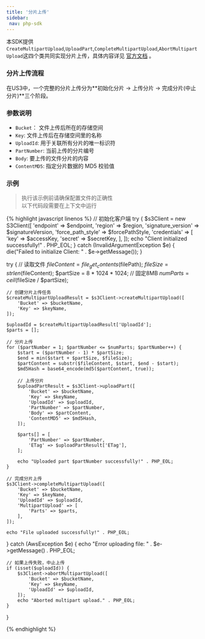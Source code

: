 ```yaml
---
title: '分片上传'
sidebar:
 nav: php-sdk
---
```

本SDK提供`CreateMultipartUpload`,`UploadPart`,`CompleteMultipartUpload`,`AbortMultipartUpload`这四个类共同实现分片上传，具体内容详见 [官方文档](https://docs.aws.amazon.com/aws-sdk-php/v3/api/api-s3-2006-03-01.html#createmultipartupload) 。



### 分片上传流程
在US3中，一个完整的分片上传分为**初始化分片 -> 上传分片 -> 完成分片(中止分片)**三个阶段。


### 参数说明
- `Bucket`： 文件上传后所在的存储空间
- `Key`: 文件上传后在存储空间里的名称
- `UploadId`: 用于关联所有分片的唯一标识符
- `PartNumber`: 当前上传的分片编号
- `Body`: 要上传的文件分片的内容
- `ContentMD5`: 指定分片数据的 MD5 校验值

### 示例
> 执行该示例前请确保配置文件的正确性<br>以下代码段需要在上下文中运行

<div class="copyable" markdown="1">
{% highlight javascript linenos %}
// 初始化客户端
try {
    $s3Client = new S3Client([
        'endpoint' => $endpoint,
        'region' => $region,
        'signature_version' => $signatureVersion,
        'force_path_style' => $forcePathStyle,
        'credentials' => [
            'key' => $accessKey,
            'secret' => $secretKey,
        ],
    ]);
    echo "Client initialized successfully!" . PHP_EOL;
} catch (InvalidArgumentException $e) {
    die("Failed to initialize Client: " . $e->getMessage());
}

try {
    // 读取文件
    $fileContent = file_get_contents($filePath);
    $fileSize = strlen($fileContent);
    $partSize = 8 * 1024 * 1024; // 固定8MB
    $numParts = ceil($fileSize / $partSize);

    // 创建分片上传任务
    $createMultipartUploadResult = $s3Client->createMultipartUpload([
        'Bucket' => $bucketName,
        'Key' => $keyName,
    ]);

    $uploadId = $createMultipartUploadResult['UploadId'];
    $parts = [];

    // 分片上传
    for ($partNumber = 1; $partNumber <= $numParts; $partNumber++) {
        $start = ($partNumber - 1) * $partSize;
        $end = min($start + $partSize, $fileSize);
        $partContent = substr($fileContent, $start, $end - $start);
        $md5Hash = base64_encode(md5($partContent, true));

        // 上传分片
        $uploadPartResult = $s3Client->uploadPart([
            'Bucket' => $bucketName,
            'Key' => $keyName,
            'UploadId' => $uploadId,
            'PartNumber' => $partNumber,
            'Body' => $partContent,
            'ContentMD5' => $md5Hash,
        ]);

        $parts[] = [
            'PartNumber' => $partNumber,
            'ETag' => $uploadPartResult['ETag'],
        ];

        echo "Uploaded part $partNumber successfully!" . PHP_EOL;
    }

    // 完成分片上传
    $s3Client->completeMultipartUpload([
        'Bucket' => $bucketName,
        'Key' => $keyName,
        'UploadId' => $uploadId,
        'MultipartUpload' => [
            'Parts' => $parts,
        ],
    ]);

    echo "File uploaded successfully!" . PHP_EOL;
} catch (AwsException $e) {
    echo "Error uploading file: " . $e->getMessage() . PHP_EOL;

    // 如果上传失败，中止上传
    if (isset($uploadId)) {
        $s3Client->abortMultipartUpload([
            'Bucket' => $bucketName,
            'Key' => $keyName,
            'UploadId' => $uploadId,
        ]);
        echo "Aborted multipart upload." . PHP_EOL;
    }
}

{% endhighlight %}
</div>